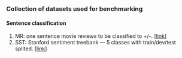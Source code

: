 ### Collection of datasets used for benchmarking

#### Sentence classification

1. MR: one sentence movie reviews to be classified to +/-. [[link](https://www.google.com)]
2. SST: Stanford sentiment treebank — 5 classes with train/dev/test splited. [[link](https://nlp.stanford.edu/sentiment/index.html)]











